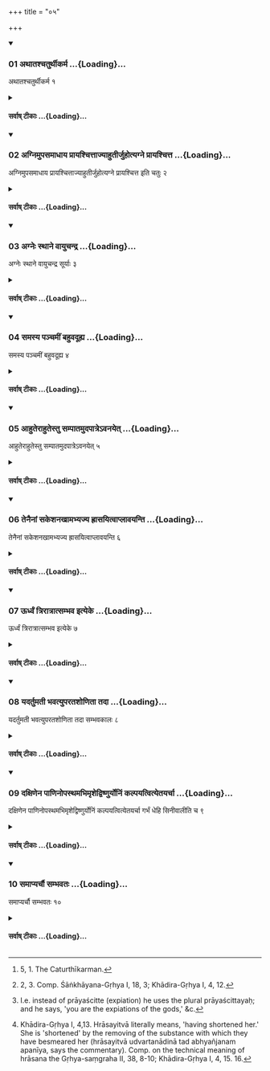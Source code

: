 +++
title = "०५"

+++

<div class="js_include" includetitle="true" newlevelforh1="3" unfilled url="/vedAH_sAma/kauthumam/sUtram/gobhila-gRhyam/vishvAsa-prastutiH/2/05/01_athAtashchaturthIkarma.md">
<details open><summary><h3>01 अथातश्चतुर्थीकर्म ...{Loading}...</h3></summary>

अथातश्चतुर्थीकर्म १
</details>
</div>
<div class="js_include collapsed" newlevelforh1="4" title="सर्वाष् टीकाः" unfilled url="/vedAH_sAma/kauthumam/sUtram/gobhila-gRhyam/sarvASh_TIkAH/2/05/01_athAtashchaturthIkarma.md">
<details><summary><h4>सर्वाष् टीकाः ...{Loading}...</h4></summary>
<details><summary>मूलम्</summary>

अथातश्चतुर्थीकर्म १
</details>
<details><summary>Oldenberg</summary>

1. [^1]  Now (follow) the ceremonies of the fourth day.


[^1]:  5, 1. The Caturthīkarman.
</details>
</details>
</div>
<div class="js_include" includetitle="true" newlevelforh1="3" unfilled url="/vedAH_sAma/kauthumam/sUtram/gobhila-gRhyam/vishvAsa-prastutiH/2/05/02_agnimupasamAdhAya_prAyashchittAjyAhutIrjuhotyag.md">
<details open><summary><h3>02 अग्निमुपसमाधाय प्रायश्चित्ताज्याहुतीर्जुहोत्यग्ने प्रायश्चित्त ...{Loading}...</h3></summary>

अग्निमुपसमाधाय प्रायश्चित्ताज्याहुतीर्जुहोत्यग्ने प्रायश्चित्त इति चतुः २
</details>
</div>
<div class="js_include collapsed" newlevelforh1="4" title="सर्वाष् टीकाः" unfilled url="/vedAH_sAma/kauthumam/sUtram/gobhila-gRhyam/sarvASh_TIkAH/2/05/02_agnimupasamAdhAya_prAyashchittAjyAhutIrjuhotyag.md">
<details><summary><h4>सर्वाष् टीकाः ...{Loading}...</h4></summary>
<details><summary>मूलम्</summary>

अग्निमुपसमाधाय प्रायश्चित्ताज्याहुतीर्जुहोत्यग्ने प्रायश्चित्त इति चतुः २
</details>
<details><summary>Oldenberg</summary>

2. [^2]  Having put wood on the fire, he four times sacrifices expiatory Ājya oblations with (the formula), 'Agni! Thou art expiation' (MB. I, 4, 1)


[^2]:  2, 3. Comp. Śāṅkhāyana-Gṛhya I, 18, 3; Khādira-Gṛhya I, 4, 12.
</details>
</details>
</div>
<div class="js_include" includetitle="true" newlevelforh1="3" unfilled url="/vedAH_sAma/kauthumam/sUtram/gobhila-gRhyam/vishvAsa-prastutiH/2/05/03_agneH_sthAne_vAyuchandra.md">
<details open><summary><h3>03 अग्नेः स्थाने वायुचन्द्र ...{Loading}...</h3></summary>

अग्नेः स्थाने वायुचन्द्र सूर्याः ३
</details>
</div>
<div class="js_include collapsed" newlevelforh1="4" title="सर्वाष् टीकाः" unfilled url="/vedAH_sAma/kauthumam/sUtram/gobhila-gRhyam/sarvASh_TIkAH/2/05/03_agneH_sthAne_vAyuchandra.md">
<details><summary><h4>सर्वाष् टीकाः ...{Loading}...</h4></summary>
<details><summary>मूलम्</summary>

अग्नेः स्थाने वायुचन्द्र सूर्याः ३
</details>
<details><summary>Oldenberg</summary>

3. (And with the same formula), putting instead of Agni, Vāyu, Candra, and Sūrya;
</details>
</details>
</div>
<div class="js_include" includetitle="true" newlevelforh1="3" unfilled url="/vedAH_sAma/kauthumam/sUtram/gobhila-gRhyam/vishvAsa-prastutiH/2/05/04_samasya_panchamIM_bahuvadUhya.md">
<details open><summary><h3>04 समस्य पञ्चमीं बहुवदूह्य ...{Loading}...</h3></summary>

समस्य पञ्चमीं बहुवदूह्य ४
</details>
</div>
<div class="js_include collapsed" newlevelforh1="4" title="सर्वाष् टीकाः" unfilled url="/vedAH_sAma/kauthumam/sUtram/gobhila-gRhyam/sarvASh_TIkAH/2/05/04_samasya_panchamIM_bahuvadUhya.md">
<details><summary><h4>सर्वाष् टीकाः ...{Loading}...</h4></summary>
<details><summary>मूलम्</summary>

समस्य पञ्चमीं बहुवदूह्य ४
</details>
<details><summary>Oldenberg</summary>

4. [^3]  A fifth oblation (with the names of the four gods) together, changing (in the Mantra the singular) into the plural.


[^3]:  I.e. instead of prāyaścitte (expiation) he uses the plural prāyaścittayaḥ; and he says, 'you are the expiations of the gods,' &c.
</details>
</details>
</div>
<div class="js_include" includetitle="true" newlevelforh1="3" unfilled url="/vedAH_sAma/kauthumam/sUtram/gobhila-gRhyam/vishvAsa-prastutiH/2/05/05_AhuterAhutestu_sampAtamudapAtre-vanayet.md">
<details open><summary><h3>05 आहुतेराहुतेस्तु सम्पातमुदपात्रेऽवनयेत् ...{Loading}...</h3></summary>

आहुतेराहुतेस्तु सम्पातमुदपात्रेऽवनयेत् ५
</details>
</div>
<div class="js_include collapsed" newlevelforh1="4" title="सर्वाष् टीकाः" unfilled url="/vedAH_sAma/kauthumam/sUtram/gobhila-gRhyam/sarvASh_TIkAH/2/05/05_AhuterAhutestu_sampAtamudapAtre-vanayet.md">
<details><summary><h4>सर्वाष् टीकाः ...{Loading}...</h4></summary>
<details><summary>मूलम्</summary>

आहुतेराहुतेस्तु सम्पातमुदपात्रेऽवनयेत् ५
</details>
<details><summary>Oldenberg</summary>

5. The remnants of each oblation he should pour into a water-pot.
</details>
</details>
</div>
<div class="js_include" includetitle="true" newlevelforh1="3" unfilled url="/vedAH_sAma/kauthumam/sUtram/gobhila-gRhyam/vishvAsa-prastutiH/2/05/06_tenainAM_sakeshanakhAmabhyajya_hrAsayitvAplAvay.md">
<details open><summary><h3>06 तेनैनां सकेशनखामभ्यज्य ह्रासयित्वाप्लावयन्ति ...{Loading}...</h3></summary>

तेनैनां सकेशनखामभ्यज्य ह्रासयित्वाप्लावयन्ति ६
</details>
</div>
<div class="js_include collapsed" newlevelforh1="4" title="सर्वाष् टीकाः" unfilled url="/vedAH_sAma/kauthumam/sUtram/gobhila-gRhyam/sarvASh_TIkAH/2/05/06_tenainAM_sakeshanakhAmabhyajya_hrAsayitvAplAvay.md">
<details><summary><h4>सर्वाष् टीकाः ...{Loading}...</h4></summary>
<details><summary>मूलम्</summary>

तेनैनां सकेशनखामभ्यज्य ह्रासयित्वाप्लावयन्ति ६
</details>
<details><summary>Oldenberg</summary>

6. [^4]  With that (Ājya) they besmear her body, including her hair and nails, remove (that water and Ājya by rubbing her), and wash her.


[^4]:  Khādira-Gṛhya I, 4,13. Hrāsayitvā literally means, 'having shortened her.' She is 'shortened' by the removing of the substance with which they have besmeared her (hrāsayitvā udvartanādinā tad abhyañjanam apanīya, says the commentary). Comp. on the technical meaning of hrāsana the Gṛhya-saṃgraha II, 38, 8-10; Khādira-Gṛhya I, 4, 15. 16.
</details>
</details>
</div>
<div class="js_include" includetitle="true" newlevelforh1="3" unfilled url="/vedAH_sAma/kauthumam/sUtram/gobhila-gRhyam/vishvAsa-prastutiH/2/05/07_UrdhvaM_trirAtrAtsambhava_ityeke.md">
<details open><summary><h3>07 ऊर्ध्वं त्रिरात्रात्सम्भव इत्येके ...{Loading}...</h3></summary>

ऊर्ध्वं त्रिरात्रात्सम्भव इत्येके ७
</details>
</div>
<div class="js_include collapsed" newlevelforh1="4" title="सर्वाष् टीकाः" unfilled url="/vedAH_sAma/kauthumam/sUtram/gobhila-gRhyam/sarvASh_TIkAH/2/05/07_UrdhvaM_trirAtrAtsambhava_ityeke.md">
<details><summary><h4>सर्वाष् टीकाः ...{Loading}...</h4></summary>
<details><summary>मूलम्</summary>

ऊर्ध्वं त्रिरात्रात्सम्भव इत्येके ७
</details>
<details><summary>Oldenberg</summary>

7. After three nights have passed, they should cohabit, according to some (teachers).
</details>
</details>
</div>
<div class="js_include" includetitle="true" newlevelforh1="3" unfilled url="/vedAH_sAma/kauthumam/sUtram/gobhila-gRhyam/vishvAsa-prastutiH/2/05/08_yadartumatI_bhavatyuparatashoNitA_tadA.md">
<details open><summary><h3>08 यदर्तुमती भवत्युपरतशोणिता तदा ...{Loading}...</h3></summary>

यदर्तुमती भवत्युपरतशोणिता तदा सम्भवकालः ८
</details>
</div>
<div class="js_include collapsed" newlevelforh1="4" title="सर्वाष् टीकाः" unfilled url="/vedAH_sAma/kauthumam/sUtram/gobhila-gRhyam/sarvASh_TIkAH/2/05/08_yadartumatI_bhavatyuparatashoNitA_tadA.md">
<details><summary><h4>सर्वाष् टीकाः ...{Loading}...</h4></summary>
<details><summary>मूलम्</summary>

यदर्तुमती भवत्युपरतशोणिता तदा सम्भवकालः ८
</details>
<details><summary>Oldenberg</summary>

8. When she has had her monthly illness and the blood has ceased to flow, that is the time for cohabiting.
</details>
</details>
</div>
<div class="js_include" includetitle="true" newlevelforh1="3" unfilled url="/vedAH_sAma/kauthumam/sUtram/gobhila-gRhyam/vishvAsa-prastutiH/2/05/09_daxiNena_pANinopasthamabhimRshedviShNuryoniM_ka.md">
<details open><summary><h3>09 दक्षिणेन पाणिनोपस्थमभिमृशेद्विष्णुर्योनिं कल्पयत्वित्येतयर्चा ...{Loading}...</h3></summary>

दक्षिणेन पाणिनोपस्थमभिमृशेद्विष्णुर्योनिं कल्पयत्वित्येतयर्चा गर्भं धेहि सिनीवालीति च ९
</details>
</div>
<div class="js_include collapsed" newlevelforh1="4" title="सर्वाष् टीकाः" unfilled url="/vedAH_sAma/kauthumam/sUtram/gobhila-gRhyam/sarvASh_TIkAH/2/05/09_daxiNena_pANinopasthamabhimRshedviShNuryoniM_ka.md">
<details><summary><h4>सर्वाष् टीकाः ...{Loading}...</h4></summary>
<details><summary>मूलम्</summary>

दक्षिणेन पाणिनोपस्थमभिमृशेद्विष्णुर्योनिं कल्पयत्वित्येतयर्चा गर्भं धेहि सिनीवालीति च ९
</details>
<details><summary>Oldenberg</summary>

9. With his right hand he should touch her secret parts with the verse, 'May Viṣṇu make thy womb ready' (MB. I, 4, 6), and with that, 'Give conception, Sinīvālī' (l.l. 7).
</details>
</details>
</div>
<div class="js_include" includetitle="true" newlevelforh1="3" unfilled url="/vedAH_sAma/kauthumam/sUtram/gobhila-gRhyam/vishvAsa-prastutiH/2/05/10_samApyarchau_sambhavataH.md">
<details open><summary><h3>10 समाप्यर्चौ सम्भवतः ...{Loading}...</h3></summary>

समाप्यर्चौ सम्भवतः १०
</details>
</div>
<div class="js_include collapsed" newlevelforh1="4" title="सर्वाष् टीकाः" unfilled url="/vedAH_sAma/kauthumam/sUtram/gobhila-gRhyam/sarvASh_TIkAH/2/05/10_samApyarchau_sambhavataH.md">
<details><summary><h4>सर्वाष् टीकाः ...{Loading}...</h4></summary>
<details><summary>मूलम्</summary>

समाप्यर्चौ सम्भवतः १०
</details>
<details><summary>Oldenberg</summary>

10. When those two verses are finished, they cohabit.
</details>
</details>
</div>
